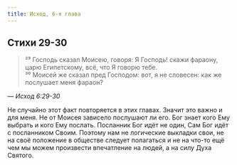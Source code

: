 ```yaml
---
title: Исход, 6-я глава
---
```


## Стихи 29-30

> ²⁹ Господь сказал Моисею, говоря: Я Господь! скажи фараону, царю Египетскому, всё, что Я говорю тебе.  
> ³⁰ Моисей же сказал пред Господом: вот, я не словесен: как же послушает меня фараон?

— <cite>Исход&nbsp;6:29-30</cite>

Не случайно этот факт повторяется в этих главах. Значит это важно и для меня. Не от Моисея зависело послушают ли его. Бог знает кого Ему
выбрать и кого Ему послать. Посланник Бог идёт не один, Сам Бог идёт с посланником Своим. Поэтому нам не логические выкладки свои, не на
своё положение в обществе следует полагаться и не на что-то ещё чем мы можем произвести впечатление на людей, а на силу Духа Святого.

